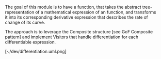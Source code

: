 The goal of this module is to have a function, that takes the abstract tree-representation of a mathematical expression
of an function, and transforms it into its corresponding derivative expression that describes the rate of change of its
curve.

The approach is to leverage the Composite structure [see GoF Composite pattern] and implement Visitors that handle
differentiation for each differentiable expression.

[~/dev/differentiation.uml.png]
